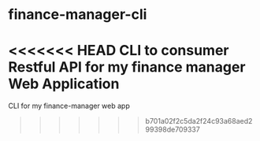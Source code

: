# finance-manager-cli
<<<<<<< HEAD
CLI to consumer Restful API for my finance manager Web Application
=======
CLI for my finance-manager web app
>>>>>>> b701a02f2c5da2f24c93a68aed299398de709337
